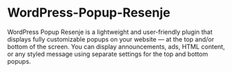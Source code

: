 # WordPress-Popup-Resenje
WordPress Popup Resenje is a lightweight and user-friendly plugin that displays fully customizable popups on your website — at the top and/or bottom of the screen.  You can display announcements, ads, HTML content, or any styled message using separate settings for the top and bottom popups.

